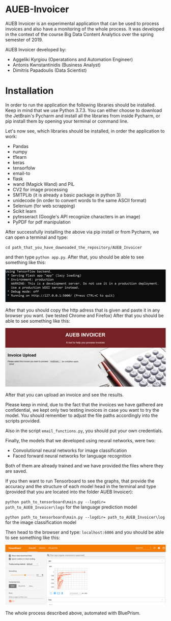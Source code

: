 # AUEB-Invoicer
AUEB Invoicer is an experimental application that can be used to process invoices and also have a monitoring of the whole process. It was developed in the context of the course Big Data Content Analytics over the spring semester of 2019.

AUEB Invoicer developed by:

* Aggeliki Kyrgiou (Operatations and Automation Engineer)
* Antonis Kwnstantinidis (Business Analyst)
* Dimitris Papadoulis (Data Scientist)

# Installation

In order to run the application the following libraries should be installed. Keep in mind that we use Python 3.7.3. You can either choose to download the JetBrain's Pycharm and install all the libraries from inside Pycharm, or pip install them by opening your terminal or command line.

Let's now see, which libraries should be installed, in order the application to work:

* Pandas
* numpy
* tflearn
* keras
* tensorfolw
* email-to
* flask
* wand (Magick Wand) and PIL
* CV2 for image processing
* SMTPLib (it is already a basic package in python 3)
* unidecode (in order to convert words to the same ASCII format)
* Selenium (for web scrapping)
* Scikit learn
* pytesseract (Google's API recognize characters in an image)
* PyPDF for pdf manipulation

After successfully installing the above via pip install or from Pycharm, we can open a terminal and type:

`cd path_that_you_have_downoaded_the_repository/AUEB_Invoicer`

and then type `python app.py`. After that, you should be able to see something like this:

![alt text](https://github.com/QuantumDimPap/AUEB-Invoicer/blob/master/images/terminal_image.PNG)

After that you should copy the http adress that is given and paste it in any browser you want. (we tested Chrome and Firefox)
After that you should be able to see something like this:

![alt text](https://github.com/QuantumDimPap/AUEB-Invoicer/blob/master/images/AUEB%20Invoicer_home.PNG)

After that you can upload an invoice and see the results.

Please keep in mind, due to the fact that the invoices we have gathered are confidential, we kept only two testing invoices in case you want to try the model. You should remember to adjust the file paths accordingly into the scripts provided. 

Also in the script `email_functions.py`, you should put your own credentials.

Finally, the models that we developed using neural networks, were two:

* Convolutional neural networks for image classification
* Faced forward neural networks for language recognition

Both of them are already trained and we have provided the files where they are saved.

If you then want to run Tensorboard to see the graphs, that provide the accuracy and the structure of each model head in the terminal and type (provided that you are located into the folder AUEB Invoicer):

`python path_to_tensorboard\main.py --logdir= path_to_AUEB_Invoicer\logs` for the language prediction model

`python path_to_tensorboard\main.py --logdir= path_to_AUEB_Invoicer\log` for the image classification model

Then head to the browser and type: `localhost:6006` and you should be able to see something like this:

![alt text](https://github.com/QuantumDimPap/AUEB-Invoicer/blob/master/images/tensorboard.PNG)

The whole process described above, automated with BluePrism. 

